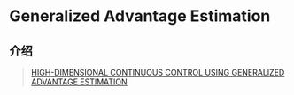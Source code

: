 # Generalized Advantage Estimation

## 介绍

> [HIGH-DIMENSIONAL CONTINUOUS CONTROL USING GENERALIZED ADVANTAGE ESTIMATION](https://arxiv.org/pdf/1506.02438.pdf)

